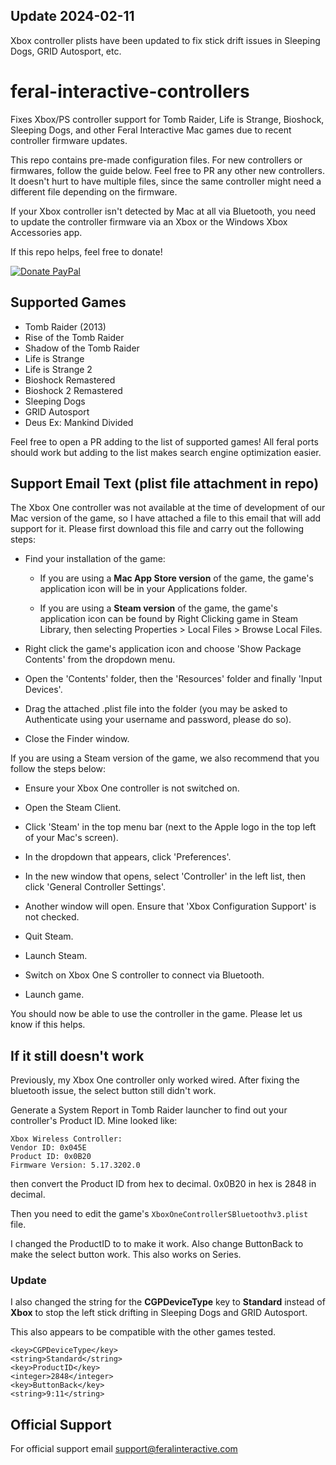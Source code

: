 ## Update 2024-02-11

Xbox controller plists have been updated to fix stick drift issues in Sleeping Dogs, GRID Autosport, etc. 

# feral-interactive-controllers
Fixes Xbox/PS controller support for Tomb Raider, Life is Strange, Bioshock, Sleeping Dogs, and other Feral Interactive Mac games due to recent controller firmware updates.

This repo contains pre-made configuration files. For new controllers or firmwares, follow the guide below. Feel free to PR any other new controllers. It doesn't hurt to have multiple files, since the same controller might need a different file depending on the firmware. 

If your Xbox controller isn't detected by Mac at all via Bluetooth, you need to update the controller firmware via an Xbox or the Windows Xbox Accessories app.

If this repo helps, feel free to donate!

[![Donate PayPal](https://img.shields.io/badge/Donate-PayPal-green.svg)](https://www.paypal.com/donate/?business=QFJVE7A6LCP6U&no_recurring=0&item_name=Feral+Interactive+Mac+Controllers&currency_code=USD)

## Supported Games
* Tomb Raider (2013)
* Rise of the Tomb Raider
* Shadow of the Tomb Raider
* Life is Strange
* Life is Strange 2
* Bioshock Remastered
* Bioshock 2 Remastered
* Sleeping Dogs
* GRID Autosport
* Deus Ex: Mankind Divided

Feel free to open a PR adding to the list of supported games! All feral ports should work but adding to the list makes search engine optimization easier.

## Support Email Text (plist file attachment in repo)

The Xbox One controller was not available at the time of development of our Mac version of the game, so I have attached a file to this email that will add support for it. Please first download this file and carry out the following steps:
 

* Find your installation of the game:

  * If you are using a **Mac App Store version** of the game, the game's application icon will be in your Applications folder.

  * If you are using a **Steam version** of the game, the game's application icon can be found by Right Clicking game in Steam Library, then selecting Properties > Local Files > Browse Local Files.

* Right click the game's application icon and choose 'Show Package Contents' from the dropdown menu.

* Open the 'Contents' folder, then the 'Resources' folder and finally 'Input Devices'.

* Drag the attached .plist file into the folder (you may be asked to Authenticate using your username and password, please do so).

* Close the Finder window.


If you are using a Steam version of the game, we also recommend that you follow the steps below:
 
* Ensure your Xbox One controller is not switched on.

* Open the Steam Client.

* Click 'Steam' in the top menu bar (next to the Apple logo in the top left of your Mac's screen).

* In the dropdown that appears, click 'Preferences'.

* In the new window that opens, select 'Controller' in the left list, then click 'General Controller Settings'.

* Another window will open. Ensure that 'Xbox Configuration Support' is not checked.

* Quit Steam.

* Launch Steam.

* Switch on Xbox One S controller to connect via Bluetooth.

* Launch game.


You should now be able to use the controller in the game. Please let us know if this helps. 

## If it still doesn't work

Previously, my Xbox One controller only worked wired. After fixing the bluetooth issue, the select button still didn't work. 

Generate a System Report in Tomb Raider launcher to find out your controller's Product ID. Mine looked like:
```
Xbox Wireless Controller:
Vendor ID: 0x045E              
Product ID: 0x0B20
Firmware Version: 5.17.3202.0
```

then convert the Product ID from hex to decimal. 0x0B20 in hex is 2848 in decimal.

Then you need to edit the game's `XboxOneControllerSBluetoothv3.plist` file.

I changed the ProductID to to make it work. Also change ButtonBack to make the select button work. This also works on Series.

### Update

I also changed the string for the **CGPDeviceType** key to **Standard** instead of **Xbox** to stop the left stick drifting in Sleeping Dogs and GRID Autosport.

This also appears to be compatible with the other games tested.

```
<key>CGPDeviceType</key>
<string>Standard</string>
<key>ProductID</key>
<integer>2848</integer>
<key>ButtonBack</key>
<string>9:11</string>
```

## Official Support

For official support email support@feralinteractive.com
